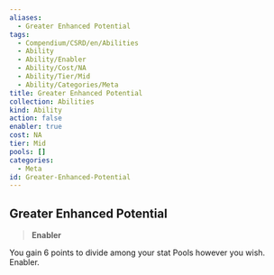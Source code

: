 ```yaml
---
aliases:
  - Greater Enhanced Potential
tags:
  - Compendium/CSRD/en/Abilities
  - Ability
  - Ability/Enabler
  - Ability/Cost/NA
  - Ability/Tier/Mid
  - Ability/Categories/Meta
title: Greater Enhanced Potential
collection: Abilities
kind: Ability
action: false
enabler: true
cost: NA
tier: Mid
pools: []
categories:
  - Meta
id: Greater-Enhanced-Potential
---
```

## Greater Enhanced Potential    
>**Enabler**  
    
You gain 6 points to divide among your stat Pools however you wish. Enabler.
